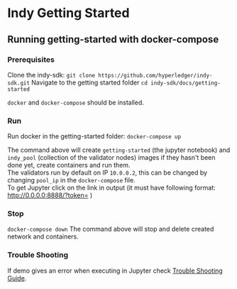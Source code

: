 # Indy Getting Started

## Running getting-started with docker-compose

### Prerequisites

Clone the indy-sdk: `git clone https://github.com/hyperledger/indy-sdk.git`
Navigate to the getting started folder `cd indy-sdk/docs/getting-started`

`docker` and `docker-compose` should be installed.

### Run

Run docker in the getting-started folder: `docker-compose up`

The command above will create `getting-started` (the jupyter notebook) and `indy_pool` (collection of the validator nodes) images if they hasn't been done yet, create containers and run them.  
The validators run by default on IP `10.0.0.2`, this can be changed by changing `pool_ip` in the `docker-compose` file.  
To get Jupyter click on the link in output (it must have following format: http://0.0.0.0:8888/?token= )

### Stop

`docker-compose down`
The command above will stop and delete created network and containers.

### Trouble Shooting

If demo gives an error when executing in Jupyter check [Trouble Shooting Guide](Trouble_shoot_GSG.md).
